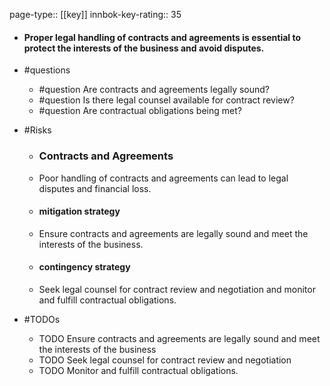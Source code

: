 page-type:: [[key]]
innbok-key-rating:: 35
- #### Proper legal handling of contracts and agreements is essential to protect the interests of the business and avoid disputes.
- #questions
  - #question Are contracts and agreements legally sound?
  - #question Is there legal counsel available for contract review?
  - #question Are contractual obligations being met?
- #Risks

  - ### Contracts and Agreements
  - Poor handling of contracts and agreements can lead to legal disputes and financial loss.
  - #### mitigation strategy
  - Ensure contracts and agreements are legally sound and meet the interests of the business.
  - #### contingency strategy
  - Seek legal counsel for contract review and negotiation and monitor and fulfill contractual obligations.
- #TODOs
  - TODO Ensure contracts and agreements are legally sound and meet the interests of the business
  - TODO  Seek legal counsel for contract review and negotiation
  - TODO  Monitor and fulfill contractual obligations.



